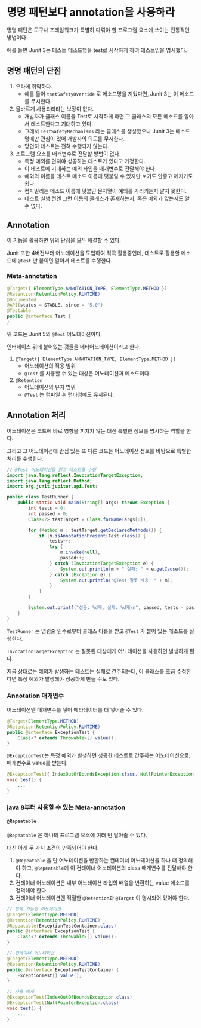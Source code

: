 # 명명 패턴보다 annotation을 사용하라

명명 패턴은 도구나 프레임워크가 특별히 다뤄야 할 프로그램 요소에 쓰이는 전통적인 방법이다.

에를 들면 Junit 3는 테스트 메소드명을 test로 시작하게 하여 테스트임을 명시했다.

## 명명 패턴의 단점

1. 오타에 취약하다.
   - 예를 들어 `tsetSafetyOverride` 로 메소드명을 지었다면, Junit 3는 이 메소드를 무시한다.
2. 올바르게 사용되리라는 보장이 없다.
   - 개발자가 클래스 이름을 Test로 시작하게 하면 그 클래스의 모든 메소드를 알아서 테스트한다고 기대하고 있다.
   - 그래서 `TestSafetyMechanisms` 라는 클래스를 생성했으나 Junit 3는 메소드명에만 관심이 있어 개발자의 의도를 무시한다.
   - 당연히 테스트는 전혀 수행되지 않는다.
3. 프로그램 요소를 매개변수로 전달할 방법이 없다.
   - 특정 예외를 던져야 성공하는 테스트가 있다고 가정한다.
   - 이 테스트에 기대하는 예외 타입을 매개변수로 전달해야 한다.
   - 예외의 이름을 테스트 메소드 이름에 덧붙일 수 있지만 보기도 안좋고 깨지기도 쉽다.
   - 컴파일러는 메소드 이름에 덧붙인 문자열이 예외를 가리키는지 알지 못한다.
   - 테스트 실행 전엔 그런 이름의 클래스가 존재하는지, 혹은 예외가 맞는지도 알 수 없다.
  
## Annotation

이 기능을 활용하면 위의 단점을 모두 해결할 수 있다. 

Junit 또한 4버전부터 어노테이션을 도입하여 적극 활용중인데, 테스트로 활용할 메소드에 `@Test` 만 붙이면 알아서 테스트를 수행한다.

### Meta-annotation

```java
@Target({ ElementType.ANNOTATION_TYPE, ElementType.METHOD })
@Retention(RetentionPolicy.RUNTIME)
@Documented
@API(status = STABLE, since = "5.0")
@Testable
public @interface Test {
}
```

위 코드는 Junit 5의 `@Test` 어노테이션이다.

인터페이스 위에 붙어있는 것들을 메타어노테이션이라고 한다.

1. `@Target({ ElementType.ANNOTATION_TYPE, ElementType.METHOD })`
   - 어노테이션의 적용 범위
   - `@Test` 를 사용할 수 있는 대상은 어노테이션과 메소드이다.
2. `@Retention`
   - 어노테이션의 유지 범위
   - `@Test` 는 컴파일 후 런타임에도 유지된다.

## Annotation 처리

어노테이션은 코드에 바로 영향을 끼치지 않는 대신 특별한 정보를 명시하는 역할을 한다.

그리고 그 어노테이션에 관심 있는 또 다른 코드는 어노테이션 정보를 바탕으로 특별한 처리를 수행한다.

```java
// @Test 어노테이션을 읽고 테스트를 수행
import java.lang.reflect.InvocationTargetException;
import java.lang.reflect.Method;
import org.junit.jupiter.api.Test;

public class TestRunner {
    public static void main(String[] args) throws Exception {
        int tests = 0;
        int passed = 0;
        Class<?> testTarget = Class.forName(args[0]);

        for (Method m : testTarget.getDeclaredMethods()) {
            if (m.isAnnotationPresent(Test.class)) {
                tests++;
                try {
                    m.invoke(null);
                    passed++;
                } catch (InvocationTargetException e) {
                    System.out.println(m + " 실패: " + e.getCause());
                } catch (Exception e) {
                    System.out.println("@Test 잘못 사용: " + m);
                }
            }
        }

        System.out.printf("성공: %d개, 실패: %d개\n", passed, tests - passed);
    }
}
```

`TestRunner` 는 명령줄 인수로부터 클래스 이름을 받고 `@Test` 가 붙어 있는 메소드를 실행한다.

`InvocationTargetException` 는 잘못된 대상에게 어노테이션을 사용하면 발생하게 된다.

지금 상태로는 예외가 발생하는 테스트는 실패로 간주되는데, 이 클래스를 조금 수정한다면 특정 예외가 발생해야 성공하게 만들 수도 있다.

### Annotation 매개변수

어노테이션엔 매개변수를 넣어 메타데이터를 더 넣어줄 수 있다.

```java
@Target(ElementType.METHOD)
@Retention(RetentionPolicy.RUNTIME)
public @interface ExceptionTest {
    Class<? extends Throwable>[] value();
}
```

`@ExceptionTest`는 특정 예외가 발생하면 성공한 테스트로 간주하는 어노테이션으로, 매개변수로 value를 받는다.

```java
@ExceptionTest({ IndexOutOfBoundsException.class, NullPointerException.class })
void test() {
    ...
}
```

### java 8부터 사용할 수 있는 Meta-annotation

#### `@Repeatable`

`@Repeatable` 은 하나의 프로그램 요소에 여러 번 달아줄 수 있다.

대신 아래 두 가지 조건이 만족되어야 한다.

1. `@Repeatable` 을 단 어노테이션을 반환하는 컨테이너 어노테이션을 하나 더 정의해야 하고, `@Repeatable`에 이 컨테이너 어노테이션의 class 매개변수를 전달해야 한다.
2. 컨테이너 어노테이션은 내부 어노테이션 타입의 배열을 반환하는 value 메소드를 정의해야 한다.
3. 컨테이너 어노테이션엔 적절한 `@Retention`과 `@Target` 이 명시되어 있어야 한다.


```java
// 반복 가능한 어노테이션
@Target(ElementType.METHOD)
@Retention(RetentionPolicy.RUNTIME)
@Repeatable(ExceptionTestContainer.class)
public @interface ExceptionTest {
    Class<? extends Throwable>[] value();
}

// 컨테이너 어노테이션
@Target(ElementType.METHOD)
@Retention(RetentionPolicy.RUNTIME)
public @interface ExceptionTestContainer {
    ExceptionTest[] value();
}

// 사용 예제
@ExceptionTest(IndexOutOfBoundsException.class)
@ExceptionTest(NullPointerException.class)
void test() {
    ...
}
```
